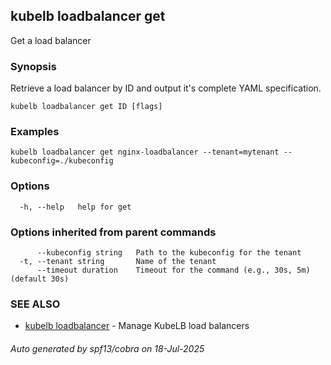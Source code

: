 ## kubelb loadbalancer get

Get a load balancer

### Synopsis

Retrieve a load balancer by ID and output it's complete YAML specification.


```
kubelb loadbalancer get ID [flags]
```

### Examples

```
kubelb loadbalancer get nginx-loadbalancer --tenant=mytenant --kubeconfig=./kubeconfig
```

### Options

```
  -h, --help   help for get
```

### Options inherited from parent commands

```
      --kubeconfig string   Path to the kubeconfig for the tenant
  -t, --tenant string       Name of the tenant
      --timeout duration    Timeout for the command (e.g., 30s, 5m) (default 30s)
```

### SEE ALSO

* [kubelb loadbalancer](kubelb_loadbalancer.md)	 - Manage KubeLB load balancers

###### Auto generated by spf13/cobra on 18-Jul-2025
